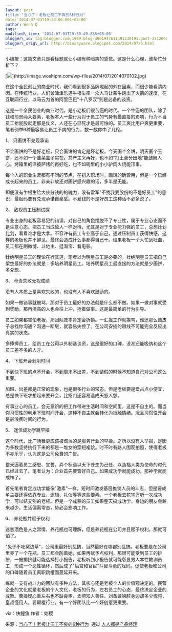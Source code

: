 ```yaml
--- 
layout: post 
title: "当心了！老板让员工不爽的6种行为" 
date:'2014-07-03T19:30:00.001+08:00' 
author: Wenh Q
tags:
modified\_time: '2014-07-03T19:30:49.835+08:00' 
blogger\_id: tag:blogger.com,1999:blog-4961947611491238191.post-371266627041216898
blogger\_orig\_url: http://binaryware.blogspot.com/2014/07/6.html
---
```

小编按：这篇文章只是看标题就让小编有种暗爽的感觉。这是什么心理，谁帮忙分析下？



[![](https://images-blogger-opensocial.googleusercontent.com/gadgets/proxy?url=http%3A%2F%2Fimage.woshipm.com%2Fwp-files%2F2014%2F07%2F2014070102.jpg&container=blogger&gadget=a&rewriteMime=image%2F*)](http://image.woshipm.com/wp-files/2014/07/2014070102.jpg)



在这个全民创业的商业时代，我们看到很多品牌崛起的外在因素，而很少能看清内因。在传统行业，人们曾津津乐道牛根生率一众人马让蒙牛跑出了火箭的速度，在互联网行业，以马云为首的阿里巴巴"十八罗汉"则是必备的谈资。



这是一个全民创业的商业时代，是小老板们很苦逼的时代。一个牛逼的团队，除了钱和前景两大要素，老板本人一些行为对于员工的气势有最直接的影响，行为不当员工抬屁股就走那是仗义，人还在心已死才是最可怕的。员工爽比用户爽更重要，笔者例举6种最容易让员工不爽的行为，数一数你中了几枪。

1、 只画饼不兑现承诺



不会画饼的不是好老板，只会画饼的肯定是坏老板。今天画个金饼，明天画个玉饼，还不如一个韭菜盒子实在。共产主义再好，也不如"打土豪分田地"能鼓舞人心。烤箱里的洋披萨烤的再好吃，也不如碗里的小小驴肉火烧能顶事。



每个人的职业生涯都有不同的节点，在初入职场时，画饼的确管用，但是一个已经成长起来的员工，非亲非故还对画饼感兴趣的话，多半是无能。



即便没有牛根生给大伙分钱的的魄力，没有雷军"不找我要股份的不是好员工"的意识，最起码要有兑现承诺自豪感。不爱钱的不是好员工这种话不必多说了。

2、 敌视员工压制试探



专业出身的老板容易犯的错误，对自己的角色摆脱不了专业性，属于专业心态而不是生意心态。把员工当成敌人一样对待，尤其是对于专业能力强的员工，总想比划比划，看看谁才是大拿。不容许有员工专业高于自己，通过压制员工获得快感，这样的老板也并不鲜见。最终会造成什么事都得自己干。结果老板一个人忙到吐血，员工都在刷微博、斗地主、逛淘宝、看电影。



杜绝明星员工的理论在行其道，笔者以为明星员工是必要的，杜绝明星员工把自己架空最好的办法就是：多培养明星员工。培养明星员工最直接的方法就是少画饼，多兑现。

3、 苛责失败无视成绩



没有人本质上是喜欢失败的，也没有人不喜欢鼓励的。



如果一做错事就被骂，那对于员工最好的办法就是什么都不做。如果一做对事就受到奖励，那再清高的人也会往上冲，抢着做事。这是最简单的行为引导。



员工如果都害怕老板，那团队效率肯定会折损。一汇报工作就挨骂，谁还那么贱皮子总找你沟通？沟通一断层，就容易失控了。在公司安插的眼线不可能完全反应出真实的状态。



多捧捧员工，给员工在公司以外制造谈资，这是很好的口碑，没准还能吸纳和这个员工差不多的人才。

4、 下班开会剥削时间



不到快下班的点不开会，不到周末不出差，不到请假的时候不知道自己对公司这么重要。



加班、出差都是正常的现象，也是很多行业的常态。但是老板要是爱占点小便宜，总是快下班才想起来要开会，比抠门还容易造成天怒人怨。



有事业心的员工，会无意识的把工作带进生活时间和空间里，这是不自主的。而当你习惯性的利用下班时间开会，这种不自主就会转化为抵触情绪。况且习惯性开会是最浪费时间的行为。

5、 迷信成功学跳早操



这个时代，比广场舞更应该被淘汰的是服务行业的早操。之所以没有人举报，是因为多数坚持执行下来的都是一堆女的穿短裙跳。时不时有路人围观拍照，使得老板不亦乐乎，认为这是公司免费的广告。



整天逼着员工感恩、宣誓，弄个标语以天下苍生为己任、以造福人类为使命的时代已经过去了。笔者认为：企业首先要管好自己。如果成功学就能成功，那神学就能成神了。



首先笔者肯定成功学能像"激素"一样，短时间激发基层推销人员的斗志，但是要成单主要还得依靠专业、逻辑、礼仪等等这些要素。一个老板去花10万听一次成功学，可以结交别的老板。但是一个成熟的员工如果整天搞成功学，身边的朋友会越来越少。生活偏离常态，势必会影响工作。

6、 养花瓶并赋予权利



迷恋酒色是人之常情，养花瓶也可理解，但是养花瓶在公司并且赋予权利，那就可怕了。



"兔子不吃窝边草"，公司里最好别乱搞，当然最好在哪都别乱搞。老板要是在公司里养了一个花瓶，员工都会防着她，如果再赋予点权利，那很可能受到员工的排挤，一被排挤就可能选择打小报告，老板听到小报告就可能彰显男人本性教训员工，形成一个恶性循环，然后成了"后宫和官宦"斗智斗勇的戏码。促使老板和公司的口碑随着员工离职跳槽而蔓延开来。



练就一支有战斗力的团队有多种方法，其核心还是老板个人的价值观决定的。民营企业的文化就是老板的个人文化，老板的行为，左右员工的心态，最终决定企业的成败。曹操疑心重左右也不缺良臣，孟德知人善任、刘备娘娘腔身边却多少悍将，皇叔懂用人。要颠覆行业，有一个好团队比一个好创意更重要。







via：快鲤鱼 作者：始稷
<div>




</div>

<div>

来源：[当心了！老板让员工不爽的6种行为](http://www.woshipm.com/zhichang/92010.html)  通过 [人人都是产品经理](http://www.woshipm.com/)

</div>
